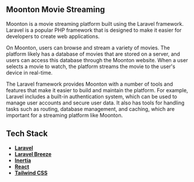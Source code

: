 ## Moonton Movie Streaming

Moonton is a movie streaming platform built using the Laravel framework. Laravel is a popular PHP framework that is designed to make it easier for developers to create web applications.

On Moonton, users can browse and stream a variety of movies. The platform likely has a database of movies that are stored on a server, and users can access this database through the Moonton website. When a user selects a movie to watch, the platform streams the movie to the user's device in real-time.

The Laravel framework provides Moonton with a number of tools and features that make it easier to build and maintain the platform. For example, Laravel includes a built-in authentication system, which can be used to manage user accounts and secure user data. It also has tools for handling tasks such as routing, database management, and caching, which are important for a streaming platform like Moonton.

## Tech Stack

- **[Laravel](https://laravel.com/)**
- **[Laravel Breeze](https://laravel.com/docs/9.x/starter-kits#laravel-breeze)**
- **[Inertia](https://inertiajs.com/)**
- **[React](https://reactjs.org/)**
- **[Tailwind CSS](https://tailwindcss.com/)**
